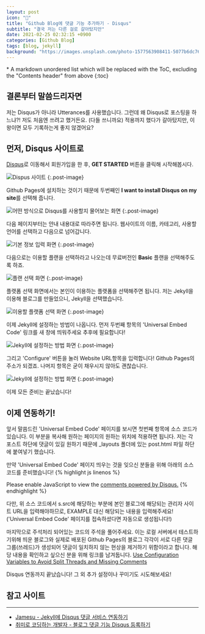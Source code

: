 ```yaml
---
layout: post
icon: "💬"
title: "Github Blog에 댓글 기능 추가하기 - Disqus"
subtitle: "결국 저는 다른 걸로 갈아탔지만"
date: 2021-02-25 02:32:15 +0900
categories: [Github Blog]
tags: [blog, jekyll]
background: "https://images.unsplash.com/photo-1577563908411-5077b6dc7624?ixid=MXwxMjA3fDB8MHxwaG90by1wYWdlfHx8fGVufDB8fHw%3D&ixlib=rb-1.2.1&auto=format&fit=crop&w=1350&q=80"
---
```


<div class="post-nav" markdown=1>
* A markdown unordered list which will be replaced with the ToC, excluding the "Contents header" from above
{:toc}
</div>

## 결론부터 말씀드리자면

저는 Disqus가 아니라 Utterances를 사용했습니다. 그런데 왜 Disqus로 포스팅을 하느냐?! 저도 처음엔 쓰려고 했거든요. (다들 쓰니까요) 적용까지 했다가 갈아탔지만, 이왕이면 모두 기록하는게 좋지 않겠어요?

## 먼저, Disqus 사이트로

[Disqus](https://disqus.com/)로 이동해서 회원가입을 한 후, **GET STARTED** 버튼을 클릭해 시작해봅시다.

![Dispus 사이트]({{site.url}}/img/posts/2021-02-25-4/01.png "Dispus 사이트")
{:.post-image}

Github Pages에 설치하는 것이기 때문에 두번째인 **I want to install Disqus on my site**를 선택해 줍니다.

![어떤 방식으로 Disqus를 사용할지 물어보는 화면]({{site.url}}/img/posts/2021-02-25-4/02.png "어떤 방식으로 Disqus를 사용할지 물어보는 화면")
{:.post-image}

다음 페이지부터는 안내 내용대로 따라주면 됩니다.
웹사이트의 이름, 카테고리, 사용할 언어를 선택하고 다음으로 넘어갑니다.

![기본 정보 입력 화면]({{site.url}}/img/posts/2021-02-25-4/03.png "기본 정보 입력 화면")
{:.post-image}

다음으로는 이용할 플랜을 선택하라고 나오는데 무료버전인 **Basic** 플랜을 선택해주도록 하죠.

![플랜 선택 화면]({{site.url}}/img/posts/2021-02-25-4/04.png "플랜 선택 화면")
{:.post-image}

플랫폼 선택 화면에서는 본인이 이용하는 플랫폼을 선택해주면 됩니다. 저는 Jekyll을 이용해 블로그를 만들었으니, Jekyll을 선택했습니다.

![이용할 플랫폼 선택 화면]({{site.url}}/img/posts/2021-02-25-4/05.png "이용할 플랫폼 선택 화면")
{:.post-image}

이제 Jekyll에 설정하는 방법이 나옵니다. 먼저 두번째 항목의 'Universal Embed Code' 링크를 새 창에 띄워주세요 추후에 필요합니다! 

![Jekyll에 설정하는 방법 화면]({{site.url}}/img/posts/2021-02-25-4/06.png "Jekyll에 설정하는 방법 화면")
{:.post-image}

그리고 'Configure' 버튼을 눌러 Website URL항목을 입력합니다! Github Pages의 주소가 되겠죠. 나머지 항목은 굳이 채우시지 않아도 괜찮습니다.

![Jekyll에 설정하는 방법 화면]({{site.url}}/img/posts/2021-02-25-4/07.png "Jekyll에 설정하는 방법 화면")
{:.post-image}

이제 모든 준비는 끝났습니다!

## 이제 연동하기!

앞서 말씀드린 'Universal Embed Code' 페이지를 보시면 첫번째 항목에 소스 코드가 있습니다. 이 부분을 복사해 원하는 페이지의 원하는 위치에 적용하면 됩니다. 저는 각 포스트 하단에 댓글이 있길 원하기 때문에 _layouts 폴더에 있는 post.html 파일 하단에 붙여넣기 했습니다.

만약 'Universal Embed Code' 페이지 띄우는 것을 잊으신 분들을 위해 아래의 소스 코드를 준비했습니다!
{% highlight js linenos %}
<div id="disqus_thread"></div>
<div id="disqus_thread"></div>
<script>
    /**
    *  RECOMMENDED CONFIGURATION VARIABLES: EDIT AND UNCOMMENT THE SECTION BELOW TO INSERT DYNAMIC VALUES FROM YOUR PLATFORM OR CMS.
    *  LEARN WHY DEFINING THESE VARIABLES IS IMPORTANT: https://disqus.com/admin/universalcode/#configuration-variables    */
    /*
    var disqus_config = function () {
    this.page.url = PAGE_URL;  // Replace PAGE_URL with your page's canonical URL variable
    this.page.identifier = PAGE_IDENTIFIER; // Replace PAGE_IDENTIFIER with your page's unique identifier variable
    };
    */
    (function() { // DON'T EDIT BELOW THIS LINE
    var d = document, s = d.createElement('script');
    s.src = 'https://EXAMPLE.disqus.com/embed.js';
    s.setAttribute('data-timestamp', +new Date());
    (d.head || d.body).appendChild(s);
    })();
</script>
<noscript>Please enable JavaScript to view the <a href="https://disqus.com/?ref_noscript">comments powered by Disqus.</a></noscript>
{% endhighlight %}

다만, 위 소스 코드에서 s.src에 해당하는 부분에 본인 블로그에 해당되는 관리자 사이트 URL을 입력해야하므로, EXAMPLE 대신 해당되는 내용을 입력해주세요!('Universal Embed Code' 페이지를 접속하셨다면 자동으로 생성됩니다!)

마지막으로 주석처리 되어있는 코드의 주석을 풀어주세요.
이는 로컬 서버에서 테스트하기위해 띄운 블로그와 실제로 배포된 Github Pages의 블로그 각각이 서로 다른 댓글 그룹(쓰레드)가 생성되어 댓글이 일치하지 않는 현상을 제거하기 위함이라고 합니다. 해당 내용을 확인하고 싶으신 분을 위해 링크를 남겨둡니다. [Use Configuration Variables to Avoid Split Threads and Missing Comments](https://help.disqus.com/en/articles/1717137-use-configuration-variables-to-avoid-split-threads-and-missing-comments)

Disqus 연동까지 끝났습니다! 그 외 추가 설정이나 꾸미기도 시도해보세요!

## 참고 사이트
---
- [Jamesu - Jekyll에 Disqus 댓글 서비스 연동하기](https://jamesu.dev/posts/2020/01/03/adding-disqus-comment-service-to-jekyll/) 
- [취미로 코딩하는 개발자 - 블로그 댓글 기능 Disqus 등록하기](https://devinlife.com/howto%20github%20pages/blog-disqus/)






